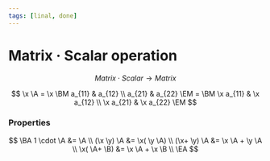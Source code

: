 ```yaml
---
tags: [linal, done]
---
```


# Matrix · Scalar operation

$$
	Matrix \cdot Scalar \to Matrix
$$

$$
	\x \A =
	\x
	\BM a_{11} & a_{12} \\ a_{21} & a_{22} \EM
	=
	\BM	\x a_{11} & \x a_{12} \\ \x a_{21} & \x a_{22} \EM
$$

### Properties

$$
\BA
	1 \cdot \A &=  \A \\
	(\x \y) \A &= \x( \y \A) \\
	(\x+ \y) \A &= \x \A +  \y \A \\
	\x( \A+ \B) &= \x \A + \x \B \\
\EA
$$
